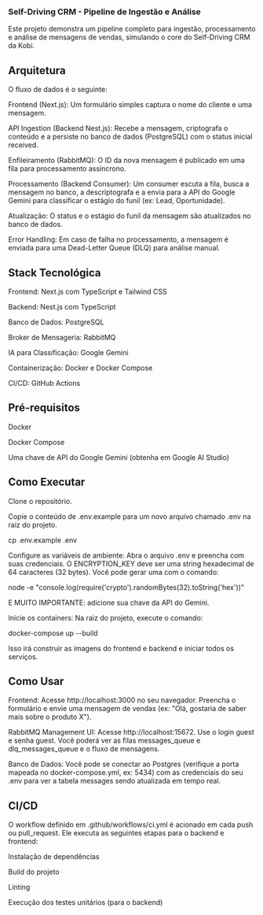 ### Self-Driving CRM - Pipeline de Ingestão e Análise
Este projeto demonstra um pipeline completo para ingestão, processamento e análise de mensagens de vendas, simulando o core do Self-Driving CRM da Kobi.

## Arquitetura
O fluxo de dados é o seguinte:

Frontend (Next.js): Um formulário simples captura o nome do cliente e uma mensagem.

API Ingestion (Backend Nest.js): Recebe a mensagem, criptografa o conteúdo e a persiste no banco de dados (PostgreSQL) com o status inicial received.

Enfileiramento (RabbitMQ): O ID da nova mensagem é publicado em uma fila para processamento assíncrono.

Processamento (Backend Consumer): Um consumer escuta a fila, busca a mensagem no banco, a descriptografa e a envia para a API do Google Gemini para classificar o estágio do funil (ex: Lead, Oportunidade).

Atualização: O status e o estágio do funil da mensagem são atualizados no banco de dados.

Error Handling: Em caso de falha no processamento, a mensagem é enviada para uma Dead-Letter Queue (DLQ) para análise manual.

## Stack Tecnológica
Frontend: Next.js com TypeScript e Tailwind CSS

Backend: Nest.js com TypeScript

Banco de Dados: PostgreSQL

Broker de Mensageria: RabbitMQ

IA para Classificação: Google Gemini

Containerização: Docker e Docker Compose

CI/CD: GitHub Actions

## Pré-requisitos
Docker

Docker Compose

Uma chave de API do Google Gemini (obtenha em Google AI Studio)

## Como Executar
Clone o repositório.

Copie o conteúdo de .env.example para um novo arquivo chamado .env na raiz do projeto.

cp .env.example .env

Configure as variáveis de ambiente:
Abra o arquivo .env e preencha com suas credenciais. O ENCRYPTION_KEY deve ser uma string hexadecimal de 64 caracteres (32 bytes). Você pode gerar uma com o comando:

node -e "console.log(require('crypto').randomBytes(32).toString('hex'))"

E MUITO IMPORTANTE: adicione sua chave da API do Gemini.

Inicie os containers:
Na raiz do projeto, execute o comando:

docker-compose up --build

Isso irá construir as imagens do frontend e backend e iniciar todos os serviços.

## Como Usar
Frontend: Acesse http://localhost:3000 no seu navegador. Preencha o formulário e envie uma mensagem de vendas (ex: "Olá, gostaria de saber mais sobre o produto X").

RabbitMQ Management UI: Acesse http://localhost:15672. Use o login guest e senha guest. Você poderá ver as filas messages_queue e dlq_messages_queue e o fluxo de mensagens.

Banco de Dados: Você pode se conectar ao Postgres (verifique a porta mapeada no docker-compose.yml, ex: 5434) com as credenciais do seu .env para ver a tabela messages sendo atualizada em tempo real.

## CI/CD
O workflow definido em .github/workflows/ci.yml é acionado em cada push ou pull_request. Ele executa as seguintes etapas para o backend e frontend:

Instalação de dependências

Build do projeto

Linting

Execução dos testes unitários (para o backend)
